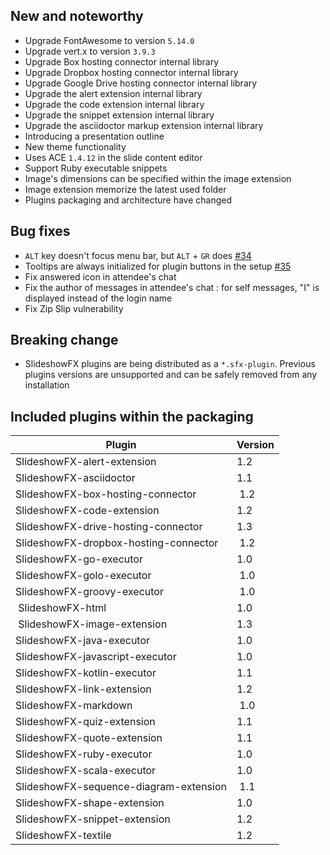 ## New and noteworthy

* Upgrade FontAwesome to version `5.14.0`
* Upgrade vert.x to version `3.9.3`
* Upgrade Box hosting connector internal library
* Upgrade Dropbox hosting connector internal library
* Upgrade Google Drive hosting connector internal library
* Upgrade the alert extension internal library
* Upgrade the code extension internal library
* Upgrade the snippet extension internal library
* Upgrade the asciidoctor markup extension internal library
* Introducing a presentation outline
* New theme functionality
* Uses ACE `1.4.12` in the slide content editor
* Support Ruby executable snippets
* Image's dimensions can be specified within the image extension 
* Image extension memorize the latest used folder
* Plugins packaging and architecture have changed

## Bug fixes

* `ALT` key doesn't focus menu bar, but `ALT` + `GR` does [#34](https://github.com/twasyl/SlideshowFX/issues/34)
* Tooltips are always initialized for plugin buttons in the setup [#35](https://github.com/twasyl/SlideshowFX/issues/35)
* Fix answered icon in attendee's chat
* Fix the author of messages in attendee's chat : for self messages, "I" is displayed instead of the login name
* Fix Zip Slip vulnerability

## Breaking change

* SlideshowFX plugins are being distributed as a `*.sfx-plugin`. Previous plugins versions are unsupported and can be safely removed from any installation

## Included plugins within the packaging

| Plugin | Version |
| ------ | ------- |
| SlideshowFX-alert-extension | 1.2 |
| SlideshowFX-asciidoctor | 1.1 |
| SlideshowFX-box-hosting-connector | 1.2 |
| SlideshowFX-code-extension | 1.2 |
| SlideshowFX-drive-hosting-connector | 1.3 |
| SlideshowFX-dropbox-hosting-connector | 1.2 |
| SlideshowFX-go-executor | 1.0 |
| SlideshowFX-golo-executor | 1.0 |
| SlideshowFX-groovy-executor | 1.0 |
| SlideshowFX-html | 1.0 |
| SlideshowFX-image-extension | 1.3 |
| SlideshowFX-java-executor | 1.0 |
| SlideshowFX-javascript-executor | 1.0 |
| SlideshowFX-kotlin-executor | 1.1 |
| SlideshowFX-link-extension | 1.2 |
| SlideshowFX-markdown | 1.0 |
| SlideshowFX-quiz-extension | 1.1 |
| SlideshowFX-quote-extension | 1.1 |
| SlideshowFX-ruby-executor | 1.0 |
| SlideshowFX-scala-executor | 1.0 |
| SlideshowFX-sequence-diagram-extension | 1.1 |
| SlideshowFX-shape-extension | 1.0 |
| SlideshowFX-snippet-extension | 1.2 |
| SlideshowFX-textile | 1.2 |